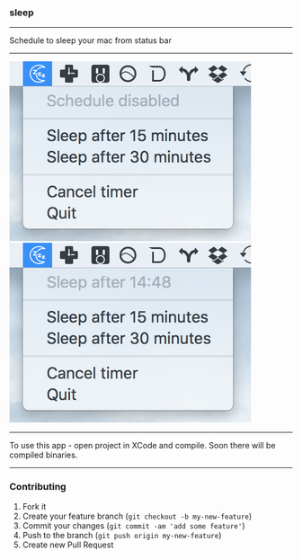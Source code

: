 ### sleep

---

Schedule to sleep your mac from status bar

---

![Disabled schedule](/screenshots/1.png "Disabled schedule")
![With sleep after 15 minutes](/screenshots/2.png "With sleep after 15 minutes")

---

To use this app - open project in XCode and compile. Soon there will be compiled binaries.

---

### Contributing

1. Fork it
2. Create your feature branch (`git checkout -b my-new-feature`)
3. Commit your changes (`git commit -am 'add some feature'`)
4. Push to the branch (`git push origin my-new-feature`)
5. Create new Pull Request
